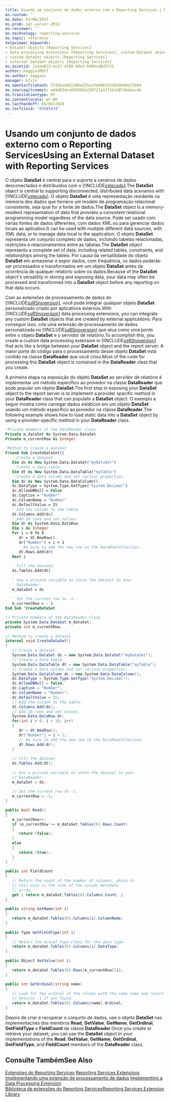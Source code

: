 ```yaml
---
title: Usando um conjunto de dados externo com o Reporting Services | Microsoft Docs
ms.custom: ''
ms.date: 03/06/2017
ms.prod: sql-server-2014
ms.reviewer: ''
ms.technology: reporting-services
ms.topic: reference
helpviewer_keywords:
- DataSet objects [Reporting Services]
- data processing extensions [Reporting Services], custom DataSet objects
- custom DataSet objects [Reporting Services]
- external DataSet objects [Reporting Services]
ms.assetid: 11daa013-ec17-4760-80e3-6d84cd8d5722
author: maggiesMSFT
ms.author: maggies
manager: kfile
ms.openlocfilehash: 2f41ba4461386e235cefe66819318106d0e72904
ms.sourcegitcommit: ad4d92dce894592a259721a1571b1d8736abacdb
ms.translationtype: MT
ms.contentlocale: pt-BR
ms.lasthandoff: 08/04/2020
ms.locfileid: "87685434"
---
```

# <a name="using-an-external-dataset-with-reporting-services"></a><span data-ttu-id="76540-102">Usando um conjunto de dados externo com o Reporting Services</span><span class="sxs-lookup"><span data-stu-id="76540-102">Using an External Dataset with Reporting Services</span></span>
  <span data-ttu-id="76540-103">O objeto **DataSet** é central para o suporte a cenários de dados desconectados e distribuídos com o [!INCLUDE[vstecado](../../../includes/vstecado-md.md)].</span><span class="sxs-lookup"><span data-stu-id="76540-103">The **DataSet** object is central to supporting disconnected, distributed data scenarios with [!INCLUDE[vstecado](../../../includes/vstecado-md.md)].</span></span> <span data-ttu-id="76540-104">O objeto **DataSet** é uma representação residente na memória dos dados que fornece um modelo de programação relacional consistente, seja qual for a fonte de dados.</span><span class="sxs-lookup"><span data-stu-id="76540-104">The **DataSet** object is a memory-resident representation of data that provides a consistent relational programming model regardless of the data source.</span></span> <span data-ttu-id="76540-105">Pode ser usado com várias fontes de dados diferentes, com dados XML ou para gerenciar dados locais ao aplicativo.</span><span class="sxs-lookup"><span data-stu-id="76540-105">It can be used with multiple different data sources, with XML data, or to manage data local to the application.</span></span> <span data-ttu-id="76540-106">O objeto **DataSet** representa um conjunto completo de dados, incluindo tabelas relacionadas, restrições e relacionamentos entre as tabelas.</span><span class="sxs-lookup"><span data-stu-id="76540-106">The **DataSet** object represents a complete set of data, including related tables, constraints, and relationships among the tables.</span></span> <span data-ttu-id="76540-107">Por causa da versatilidade do objeto **DataSet** em armazenar e expor dados, com frequência, os dados poderão ser processados e transformados em um objeto **DataSet** antes da ocorrência de qualquer relatório sobre os dados.</span><span class="sxs-lookup"><span data-stu-id="76540-107">Because of the **DataSet** object's versatility in storing and exposing data, your data may often be processed and transformed into a **DataSet** object before any reporting on that data occurs.</span></span>  
  
 <span data-ttu-id="76540-108">Com as extensões de processamento de dados do [!INCLUDE[ssRSnoversion](../../../includes/ssrsnoversion-md.md)], você pode integrar qualquer objeto **DataSet** personalizado criado por aplicativos externos.</span><span class="sxs-lookup"><span data-stu-id="76540-108">With [!INCLUDE[ssRSnoversion](../../../includes/ssrsnoversion-md.md)] data processing extensions, you can integrate any custom **DataSet** objects that are created by external applications.</span></span> <span data-ttu-id="76540-109">Para conseguir isso, crie uma extensão de processamento de dados personalizada no [!INCLUDE[ssRSnoversion](../../../includes/ssrsnoversion-md.md)] que atua como uma ponte entre o objeto **DataSet** e o servidor de relatório.</span><span class="sxs-lookup"><span data-stu-id="76540-109">To accomplish this, you create a custom data processing extension in [!INCLUDE[ssRSnoversion](../../../includes/ssrsnoversion-md.md)] that acts like a bridge between your **DataSet** object and the report server.</span></span> <span data-ttu-id="76540-110">A maior parte do código para o processamento desse objeto **DataSet** está contido na classe **DataReader** que você criou.</span><span class="sxs-lookup"><span data-stu-id="76540-110">Most of the code for processing this **DataSet** object is contained in the **DataReader** class that you create.</span></span>  
  
 <span data-ttu-id="76540-111">A primeira etapa na exposição do objeto **DataSet** ao servidor de relatório é implementar um método específico ao provedor na classe **DataReader** que pode popular um objeto **DataSet**.</span><span class="sxs-lookup"><span data-stu-id="76540-111">The first step in exposing your **DataSet** object to the report server is to implement a provider specific method in your **DataReader** class that can populate a **DataSet** object.</span></span> <span data-ttu-id="76540-112">O exemplo a seguir mostra como carregar dados estáticos em um objeto **DataSet** usando um método específico ao provedor na classe **DataReader**.</span><span class="sxs-lookup"><span data-stu-id="76540-112">The following example shows how to load static data into a **DataSet** object by using a provider-specific method in your **DataReader** class.</span></span>  
  
```vb  
'Private members of the DataReader class  
Private m_dataSet As System.Data.DataSet  
Private m_currentRow As Integer  
  
'Method to create a dataset  
Friend Sub CreateDataSet()  
   ' Create a dataset.  
   Dim ds As New System.Data.DataSet("myDataSet")  
   ' Create a data table.   
   Dim dt As New System.Data.DataTable("myTable")  
   ' Create a data column and set various properties.   
   Dim dc As New System.Data.DataColumn()  
   dc.DataType = System.Type.GetType("System.Decimal")  
   dc.AllowDBNull = False  
   dc.Caption = "Number"  
   dc.ColumnName = "Number"  
   dc.DefaultValue = 25  
   ' Add the column to the table.   
   dt.Columns.Add(dc)  
   ' Add 10 rows and set values.   
   Dim dr As System.Data.DataRow  
   Dim i As Integer  
   For i = 0 To 9  
      dr = dt.NewRow()  
      dr("Number") = i + 1  
      ' Be sure to add the new row to the DataRowCollection.   
      dt.Rows.Add(dr)  
   Next i  
  
   ' Fill the dataset.  
   ds.Tables.Add(dt)  
  
   ' Use a private variable to store the dataset in your  
   ' DataReader.  
   m_dataSet = ds  
  
   ' Set the current row to -1.  
   m_currentRow = - 1  
End Sub 'CreateDataSet  
```  
  
```csharp  
// Private members of the DataReader class  
private System.Data.DataSet m_dataSet;  
private int m_currentRow;  
  
// Method to create a dataset  
internal void CreateDataSet()  
{  
   // Create a dataset.  
   System.Data.DataSet ds = new System.Data.DataSet("myDataSet");  
   // Create a data table.   
   System.Data.DataTable dt = new System.Data.DataTable("myTable");  
   // Create a data column and set various properties.   
   System.Data.DataColumn dc = new System.Data.DataColumn();   
   dc.DataType = System.Type.GetType("System.Decimal");   
   dc.AllowDBNull = false;   
   dc.Caption = "Number";   
   dc.ColumnName = "Number";   
   dc.DefaultValue = 25;   
   // Add the column to the table.   
   dt.Columns.Add(dc);   
   // Add 10 rows and set values.   
   System.Data.DataRow dr;   
   for(int i = 0; i < 10; i++)  
   {   
      dr = dt.NewRow();   
      dr["Number"] = i + 1;   
      // Be sure to add the new row to the DataRowCollection.   
      dt.Rows.Add(dr);  
   }  
  
   // Fill the dataset.  
   ds.Tables.Add(dt);  
  
   // Use a private variable to store the dataset in your  
   // DataReader.  
   m_dataSet = ds;  
  
   // Set the current row to -1.  
   m_currentRow = -1;  
}  
```  
  
```csharp  
public bool Read()  
{  
   m_currentRow++;  
   if (m_currentRow >= m_dataSet.Tables[0].Rows.Count)   
   {  
      return (false);  
   }   
   else   
   {  
      return (true);  
   }  
}  
  
public int FieldCount  
{  
   // Return the count of the number of columns, which in  
   // this case is the size of the column metadata  
   // array.  
   get { return m_dataSet.Tables[0].Columns.Count; }  
}  
  
public string GetName(int i)  
{  
   return m_dataSet.Tables[0].Columns[i].ColumnName;  
}  
  
public Type GetFieldType(int i)  
{  
   // Return the actual Type class for the data type.  
   return m_dataSet.Tables[0].Columns[i].DataType;  
}  
  
public Object GetValue(int i)  
{  
   return m_dataSet.Tables[0].Rows[m_currentRow][i];  
}  
  
public int GetOrdinal(string name)  
{  
   // Look for the ordinal of the column with the same name and return it.  
   // Returns -1 if not found.  
   return m_dataSet.Tables[0].Columns[name].Ordinal;  
}  
```  
  
 <span data-ttu-id="76540-113">Depois de criar e recuperar o conjunto de dados, use o objeto **DataSet** nas implementações dos membros **Read**, **GetValue**, **GetName**, **GetOrdinal**, **GetFieldType** e **FieldCount** da classe **DataReader**.</span><span class="sxs-lookup"><span data-stu-id="76540-113">Once you create or retrieve your dataset, you can use the **DataSet** object in your implementations of the **Read**, **GetValue**, **GetName**, **GetOrdinal**, **GetFieldType**, and **FieldCount** members of the **DataReader** class.</span></span>  
  
## <a name="see-also"></a><span data-ttu-id="76540-114">Consulte Também</span><span class="sxs-lookup"><span data-stu-id="76540-114">See Also</span></span>  
 <span data-ttu-id="76540-115">[Extensões do Reporting Services](../reporting-services-extensions.md) </span><span class="sxs-lookup"><span data-stu-id="76540-115">[Reporting Services Extensions](../reporting-services-extensions.md) </span></span>  
 <span data-ttu-id="76540-116">[Implementando uma extensão de processamento de dados](implementing-a-data-processing-extension.md) </span><span class="sxs-lookup"><span data-stu-id="76540-116">[Implementing a Data Processing Extension](implementing-a-data-processing-extension.md) </span></span>  
 [<span data-ttu-id="76540-117">Biblioteca de extensões do Reporting Services</span><span class="sxs-lookup"><span data-stu-id="76540-117">Reporting Services Extension Library</span></span>](../reporting-services-extension-library.md)  
  
  
